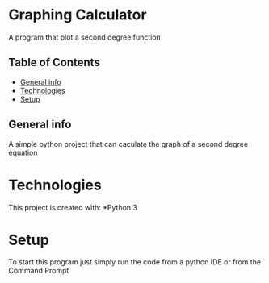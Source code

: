 # Graphing Calculator
A program that plot a second degree function
## Table of Contents
* [General info](#general-info)
* [Technologies](#technologies)
* [Setup](#setup)

## General info
A simple python project that can caculate the graph of a second degree equation

# Technologies
This project is created with:
*Python 3

# Setup
To start this program just simply run the code from a python IDE or from the Command Prompt
